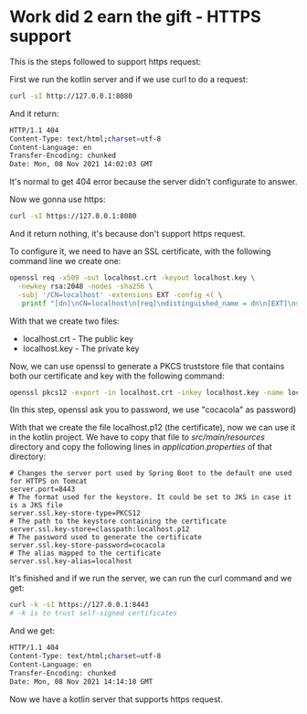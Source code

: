 # Work did 2 earn the gift - HTTPS support

This is the steps followed to support https request:

First we run the kotlin server and if we use curl to do a request:

```bash
curl -sI http://127.0.0.1:8080
```

And it return:

```bash
HTTP/1.1 404
Content-Type: text/html;charset=utf-8
Content-Language: en
Transfer-Encoding: chunked
Date: Mon, 08 Nov 2021 14:02:03 GMT
```

It's normal to get 404 error because the server didn't configurate to answer.

Now we gonna use https:

```bash
curl -sI https://127.0.0.1:8080
```

And it return nothing, it's because don't support https request.

To configure it, we need to have an SSL certificate, with the following command line we create one:

```bash
openssl req -x509 -out localhost.crt -keyout localhost.key \
  -newkey rsa:2048 -nodes -sha256 \
  -subj '/CN=localhost' -extensions EXT -config <( \
   printf "[dn]\nCN=localhost\n[req]\ndistinguished_name = dn\n[EXT]\nsubjectAltName=DNS:localhost\nkeyUsage=digitalSignature\nextendedKeyUsage=serverAuth")
```

With that we create two files:

* localhost.crt - The public key
* localhost.key - The private key

Now, we can use openssl to generate a PKCS truststore file that contains both our certificate and key with the following command:

```bash
openssl pkcs12 -export -in localhost.crt -inkey localhost.key -name localhost -out localhost.p12
```

(In this step, openssl ask you to password, we use "cocacola" as password)

With that we create the file localhost.p12 (the certificate), now we can use it in the kotlin project. We have to copy that file to _src/main/resources_ directory and copy the following lines in _application.properties_ of that directory:

```
# Changes the server port used by Spring Boot to the default one used for HTTPS on Tomcat
server.port=8443
# The format used for the keystore. It could be set to JKS in case it is a JKS file
server.ssl.key-store-type=PKCS12
# The path to the keystore containing the certificate
server.ssl.key-store=classpath:localhost.p12
# The password used to generate the certificate
server.ssl.key-store-password=cocacola
# The alias mapped to the certificate
server.ssl.key-alias=localhost
```

It's finished and if we run the server, we can run the curl command and we get:

```bash
curl -k -sI https://127.0.0.1:8443
# -k is to trust self-signed certificates
```

And we get:

```bash
HTTP/1.1 404
Content-Type: text/html;charset=utf-8
Content-Language: en
Transfer-Encoding: chunked
Date: Mon, 08 Nov 2021 14:14:10 GMT
```

Now we have a kotlin server that supports https request.
